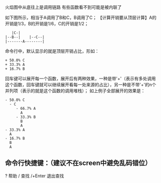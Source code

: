 火焰图中从底往上是调用链路
有些函数看不到可能是被内联了

如下图所示，相当于A调用了B和C，B调用了C；
【计算开销要从顶层计算】A的开销是1/3，B的开销是1/6，C的开销是1/2；
```
   |C-|
|--B--|    |--C--|
|-------A--------|
```

命令行中，默认显示的就是顶层开销占比，形如：
```
+ 50.0% C
+ 33.3% A
+ 16.7% B
```
回车键可以展开每一个函数，展开后有两种效果，一种是带'+'（表示有多处调用这个函数，回车键就可以继续展开看每一处来源的占比），另一种是不带'+'的n个并列项（表示的就是这个函数的调用堆栈）；
如上例子全部展开的效果是：
```
- 50.0% C
  - C
     - 66.7% A
       A
     - 33.3% B
       B
       A
- 33.3% A
  A
- 16.7% B
  B
  A
```


## 命令行快捷键：（建议不在screen中避免乱码错位）
? 帮助
/ 查找
/+Enter 退出查找